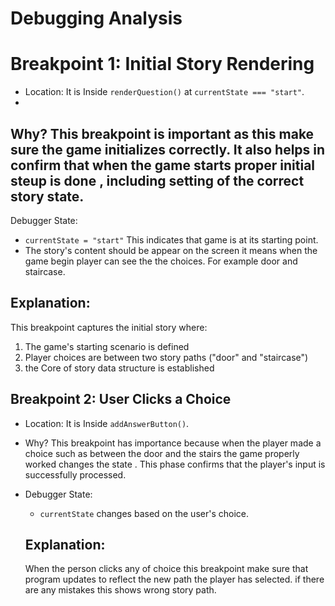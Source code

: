 # Debugging Analysis

# Breakpoint 1: Initial Story Rendering

- Location: It is Inside `renderQuestion()` at `currentState === "start"`.
-
 Why?
This breakpoint is important as this make sure the game initializes correctly. It also  helps in confirm that when the game starts proper initial steup is done , including setting of the correct story state.
- 
Debugger State:
  - `currentState = "start"` This indicates that game is at its starting point.
  - The story's content should be appear on the screen it means when the game begin player can see the the choices. For example door and staircase.

 ## Explanation:  
This breakpoint captures the initial story  where:
1. The game's starting scenario is defined
2. Player choices are between two story paths ("door" and "staircase")
3. the Core of story data structure is established


## Breakpoint 2: User Clicks a Choice

- Location: It is  Inside `addAnswerButton()`.

- Why?
This breakpoint has importance because when the player made a choice such as between the door and the stairs the game properly worked changes the state . This phase confirms that the player's input is successfully processed.
- Debugger State:
  - `currentState` changes based on the user's choice.

  ## Explanation:  
  When the person  clicks any of  choice  this breakpoint make sure that program updates to reflect the new path the player has selected.
  if there are any mistakes this shows wrong story path. 
